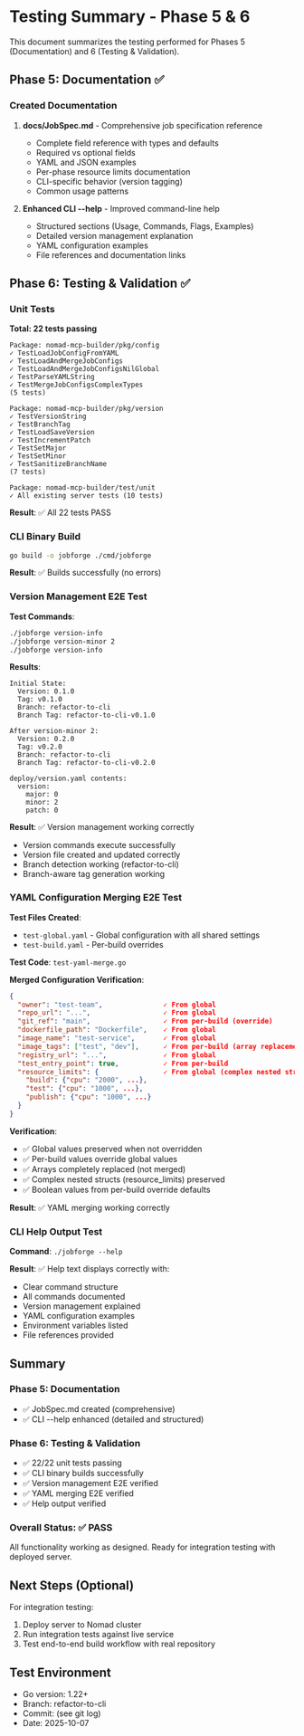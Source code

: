 # Testing Summary - Phase 5 & 6

This document summarizes the testing performed for Phases 5 (Documentation) and 6 (Testing & Validation).

## Phase 5: Documentation ✅

### Created Documentation

1. **docs/JobSpec.md** - Comprehensive job specification reference
   - Complete field reference with types and defaults
   - Required vs optional fields
   - YAML and JSON examples
   - Per-phase resource limits documentation
   - CLI-specific behavior (version tagging)
   - Common usage patterns

2. **Enhanced CLI --help** - Improved command-line help
   - Structured sections (Usage, Commands, Flags, Examples)
   - Detailed version management explanation
   - YAML configuration examples
   - File references and documentation links

## Phase 6: Testing & Validation ✅

### Unit Tests

**Total: 22 tests passing**

```
Package: nomad-mcp-builder/pkg/config
✓ TestLoadJobConfigFromYAML
✓ TestLoadAndMergeJobConfigs
✓ TestLoadAndMergeJobConfigsNilGlobal
✓ TestParseYAMLString
✓ TestMergeJobConfigsComplexTypes
(5 tests)

Package: nomad-mcp-builder/pkg/version
✓ TestVersionString
✓ TestBranchTag
✓ TestLoadSaveVersion
✓ TestIncrementPatch
✓ TestSetMajor
✓ TestSetMinor
✓ TestSanitizeBranchName
(7 tests)

Package: nomad-mcp-builder/test/unit
✓ All existing server tests (10 tests)
```

**Result**: ✅ All 22 tests PASS

### CLI Binary Build

```bash
go build -o jobforge ./cmd/jobforge
```

**Result**: ✅ Builds successfully (no errors)

### Version Management E2E Test

**Test Commands**:
```bash
./jobforge version-info
./jobforge version-minor 2
./jobforge version-info
```

**Results**:
```
Initial State:
  Version: 0.1.0
  Tag: v0.1.0
  Branch: refactor-to-cli
  Branch Tag: refactor-to-cli-v0.1.0

After version-minor 2:
  Version: 0.2.0
  Tag: v0.2.0
  Branch: refactor-to-cli
  Branch Tag: refactor-to-cli-v0.2.0

deploy/version.yaml contents:
  version:
    major: 0
    minor: 2
    patch: 0
```

**Result**: ✅ Version management working correctly
- Version commands execute successfully
- Version file created and updated correctly
- Branch detection working (refactor-to-cli)
- Branch-aware tag generation working

### YAML Configuration Merging E2E Test

**Test Files Created**:
- `test-global.yaml` - Global configuration with all shared settings
- `test-build.yaml` - Per-build overrides

**Test Code**: `test-yaml-merge.go`

**Merged Configuration Verification**:
```json
{
  "owner": "test-team",               ✓ From global
  "repo_url": "...",                  ✓ From global
  "git_ref": "main",                  ✓ From per-build (override)
  "dockerfile_path": "Dockerfile",    ✓ From global
  "image_name": "test-service",       ✓ From global
  "image_tags": ["test", "dev"],      ✓ From per-build (array replacement)
  "registry_url": "...",              ✓ From global
  "test_entry_point": true,           ✓ From per-build
  "resource_limits": {                ✓ From global (complex nested struct)
    "build": {"cpu": "2000", ...},
    "test": {"cpu": "1000", ...},
    "publish": {"cpu": "1000", ...}
  }
}
```

**Verification**:
- ✅ Global values preserved when not overridden
- ✅ Per-build values override global values
- ✅ Arrays completely replaced (not merged)
- ✅ Complex nested structs (resource_limits) preserved
- ✅ Boolean values from per-build override defaults

**Result**: ✅ YAML merging working correctly

### CLI Help Output Test

**Command**: `./jobforge --help`

**Result**: ✅ Help text displays correctly with:
- Clear command structure
- All commands documented
- Version management explained
- YAML configuration examples
- Environment variables listed
- File references provided

## Summary

### Phase 5: Documentation
- ✅ JobSpec.md created (comprehensive)
- ✅ CLI --help enhanced (detailed and structured)

### Phase 6: Testing & Validation
- ✅ 22/22 unit tests passing
- ✅ CLI binary builds successfully
- ✅ Version management E2E verified
- ✅ YAML merging E2E verified
- ✅ Help output verified

### Overall Status: ✅ PASS

All functionality working as designed. Ready for integration testing with deployed server.

## Next Steps (Optional)

For integration testing:
1. Deploy server to Nomad cluster
2. Run integration tests against live service
3. Test end-to-end build workflow with real repository

## Test Environment

- Go version: 1.22+
- Branch: refactor-to-cli
- Commit: (see git log)
- Date: 2025-10-07
